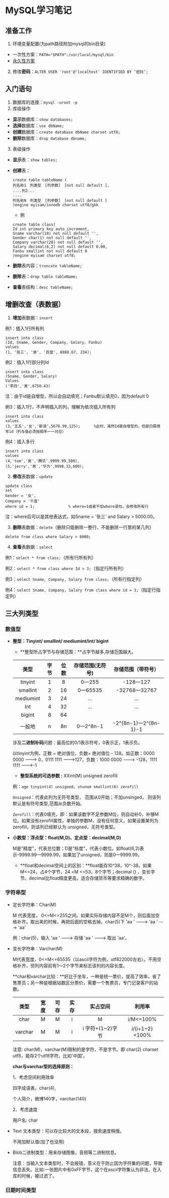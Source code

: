 # MySQL学习笔记

## 准备工作

1. 环境变量配置(为path路径附加mysql的bin目录)

- 一次性方案：`PATH="$PATH":/usr/local/mysql/bin`
- [永久性方案](https://www.cnblogs.com/wangrui-techbolg/archive/2012/12/22/2829614.html)

2. 修改**密码**：`ALTER USER 'root'@'localhost' IDENTIFIED BY ‘密码’;`



## 入门语句

1. 数据库的连接：`mysql -uroot -p`
2. 库级操作

- **显示**数据库：`show databases;`
- **选择**数据库：`use dbName;`
- **创建**数据库：`create database dbName charset utf8;`
- **删除**数据库：`drop database dbname;`

3. 表级操作

- **显示**表：`show tables;`

- **创建**表：

  ```
  create table tableName (
  列名称1　列类型　[列参数]　[not null default ],
  ....列2...
  ....
  列名称N　列类型　[列参数]　[not null default ]
  )engine myisam/innodb charset utf8/gbk
  ```

  - 例

  ```
  create table class(
  Id int primary key auto_increment,
  Sname varchar(10) not null default '',
  Gender char(1) not null default '',
  Company varchar(20) not null default '',
  Salary decimal(6,2) not null default 0.00,
  Fanbu smallint not null default 0
  )engine myisam charset utf8;
  ```

- **删除**表内容：`truncate tableName;`

- **删除**表：`drop table tableName;`

- **查看**表结构：`desc tableName;`



## 增删改查（表数据）

1. **增加**表数据：`insert`

例1：插入1行所有列

```
insert into class
(Id, Sname, Gender, Company, Salary, Fanbu)
values
(1, '张三', '男', '百度', 8888.67, 234);
```

例2：插入1行部分列Id

```
insert into class
(Sname, Gender, Salary)
Values
('李四','男',8750.43)
```

注：由于id是自增型，所以会自动填充；Fanbu默认填充0，因为default 0

例3：插入1行，不声明插入的列，理解为依次插入所有列

```
insert into class
values
(3,'王五','女','新浪',5678.99,125);		%此时，虽然Id是自增型的，但是仍需填写id（列与值必须按顺序一一对应）
```

例4：插入多行

```
insert into class
values
(4,'tom','男','腾讯',9999.99,500),
(5,'jerry','男','华为',9998.33,600);
```

2. **修改**表数据：`update `

```
update class
set
Gender = '女',
Company = '千度'
where id = 1;				% where=1或者不加where语句，会修改所有行
```

注：where后可以是其他表达式，如Sname = '张三'  and Salary > 5000.00。



3. **删除**表数据：`delete`（删除只能删除一整行，不能删除一行里的某几列）

```
delete from class where Salary > 8000;
```

4. **查看**表数据：`select`

例1：`select * from class;`（所有行所有列）

例2：`select * from class where Id > 3;`（指定行所有列）

例3：`select Sname, Company, Salary from class;`（所有行指定列）

例4：`select Sname, Company, Salary from class where id = 3;`（指定行指定列）



## 三大列类型

### 数值型

- **整型：Tinyint/ smallint/ mediumint/int/ bigint**

  - **整型所占字节与存储范围：**占字节越多,存储范围越大。

  |   类型    | 字节 | 位数 | 存储范围(无符号) |  存储范围（带符号）  |
  | :-------: | :--: | :--: | :--------------: | :------------------: |
  |  tinyint  |  1   |  8   |      0—255       |       -128—127       |
  | smallint  |  2   |  16  |     0—65535      |     -32768—32767     |
  | mediumint |  3   |  24  |       ...        |         ...          |
  |    Int    |  4   |  32  |       ...        |         ...          |
  |  bigint   |  8   |  64  |                  |                      |
  |  一般地   |  n   |  8n  |     0—2^8n-1     | -2^(8n-1)—2^(8n-1)-1 |

  涉及**二进制补码**问题：最高位的0/1表示符号，0表示正，1表示负。

  以tinyint为例，正数 = 绝对值位，负数= 绝对值位 - 128。如正数：0000 0000 ---> 0，0111 1111 --->127，负数：1000 0000 ---> -128，1111 1111 --->-1

  - **整型系统的可选参数 :** XXint(M) unsigned zerofill

  例：`age tinyint(4) unsigned`、`stunum smallint(6) zerofill`

  `Unsigned`：代表此列为无符号类型， 范围从0开始；不加unsinged， 则该列默认是有符号类型,范围从负数开始。

  `Zerofill`：代表0填充，即：如果该数字不足参数M位，则自动补0，补够M位。如果没有zerofill属性，单独的参数M，没有任何意义。如果设置某列为zerofill，则该列已经默认为 unsigned，无符号类型。

- **小数型：浮点型：float(M,D)、定点型：decimal(M,D)**

  M是"精度"，代表总位数；D是"标度"，代表小数位。如float(6,2)表示-9999.99—9999.99，如果加了unsigned，则是0—9999.99。

  - **float和decimal空间上的区别：**float能存10^38，10^-38。如果 M<=24，占4个字节，24 <M <=53，8个字节；decimal () ，变长字节。decimal比float精度更高，适合存储货币等要求精确的数字。

### 字符串型

- 定长字符串：Char(M)

  M 代表宽度， 0<=M<=255之间。如果实际存储内容不足M个，则后面加空格补齐。取出来的时候，再把后面的空格去掉。char(5)下 'aa ' ---> 'aa   ' ---> 'aa'

  例：char(5)，输入 'aa ' ---> 存储 'aa   ' ---> 取出 'aa'。

- 变长字符串：Varchar(M)

  M代表宽度，0<=M<=65535（以ascii字符为例，utf822000左右）。不用空格补齐，但列内容前有1～2个字节来标志该列的内容长度。

  **char和varchar比较：**好比于坐车，一种是统一票价，提高了效率，省了售票员；另一种是根据站数区分票价，需要一个售票员，专门记录客户的站数。

  |  类型   | 宽度 | 可存 | 实存 |     实占空间     |     利用率     |
  | :-----: | :--: | :--: | :--: | :--------------: | :------------: |
  |  char   |  M   |  M   |  i   |        M         |   i/M<=100%    |
  | varchar |  M   |  M   |  i   | i 字符+(1~2)字节 | i/(i+1~2)<100% |

  注意: char(M)，varchar(M)限制的是字符，不是字节。即 char(2) charset utf8，能存2个utf8字符，比如'中国'。

  **char与varchar型的选择原则：**

  1、考虑空间利用效率

  四字成语表，char(4), 

  个人简介，微博140字，varchar(140)

  2、考虑速度

  用户名: char 

- Text 文本类型：可以存比较大的文本段，搜索速度稍慢。

  不用加默认值(加了也没用)

- Blob二进制类型：用来存储图像，音频等二进制信息。

  注意：当输入文本类型时，不会报错，意义在于防止因为字符集的问题，导致信息丢失。比如:一张图片中有0xFF字节，这个在ascii字符集认为非法，在入库的时候，被过滤了。

### 日期时间类型



